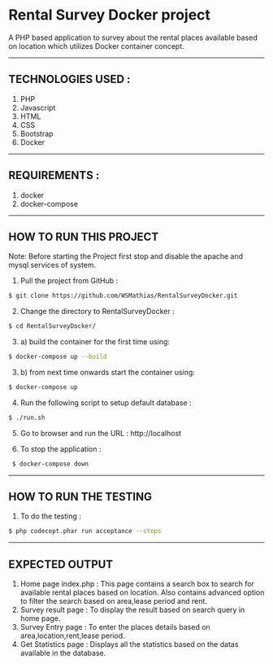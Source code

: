 # Rental Survey Docker project 

A PHP based application to survey about the rental places available based on location which utilizes Docker container concept. 

---
TECHNOLOGIES USED :
---

1. PHP 
2. Javascript
3. HTML
4. CSS
5. Bootstrap
6. Docker

--- 
REQUIREMENTS : 
---

1. docker
2. docker-compose

---
HOW TO RUN THIS PROJECT 
---

Note: Before starting the Project first stop and disable the apache and mysql services of system.

1. Pull the project from GitHub :
```bash
$ git clone https://github.com/WSMathias/RentalSurveyDocker.git
```
2. Change the directory to RentalSurveyDocker :
```bash
$ cd RentalSurveyDocker/
```
3. a) build the container for the first time using:
```bash
$ docker-compose up --build
```
3. b) from next time onwards start the container using:
```bash
$ docker-compose up 
```
4. Run the following script to setup default database :
```bash
$ ./run.sh
```
5. Go to browser and run the URL : http://localhost

6. To stop the application :
```bash
 $ docker-compose down
 ```
 
---
HOW TO RUN THE TESTING
---

1. To do the testing :
```bash
$ php codecept.phar run acceptance --steps
```

---
EXPECTED OUTPUT
---

1. Home page index.php :
	This page contains a search box to search for available rental places based on location.
	Also contains advanced option to filter the search based on area,lease period and rent.	
2. Survey result page :
	To display the result based on search query in home page.
3. Survey Entry page :
	To enter the places details based on area,location,rent,lease period.
4. Get Statistics page :
	Displays all the statistics based on the datas available in the database.

